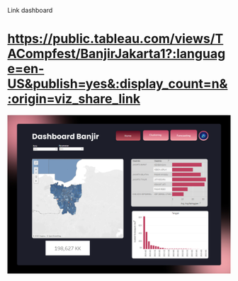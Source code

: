 Link dashboard 
# https://public.tableau.com/views/TACompfest/BanjirJakarta1?:language=en-US&publish=yes&:display_count=n&:origin=viz_share_link
![Main page preview](dashboard-data-banjir.png)
